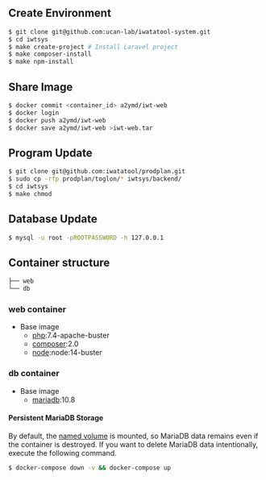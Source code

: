 ## Create Environment

```bash
$ git clone git@github.com:ucan-lab/iwatatool-system.git
$ cd iwtsys
$ make create-project # Install Laravel project
$ make composer-install
$ make npm-install
```

## Share Image

```bash
$ docker commit <container_id> a2ymd/iwt-web
$ docker login
$ docker push a2ymd/iwt-web
$ docker save a2ymd/iwt-web >iwt-web.tar

```

## Program Update

```bash
$ git clone git@github.com:iwatatool/prodplan.git
$ sudo cp -rfp prodplan/toglon/* iwtsys/backend/
$ cd iwtsys
$ make chmod
```

## Database Update
```bash
$ mysql -u root -pROOTPASSWORD -h 127.0.0.1 
```

## Container structure

```bash
├── web
└── db
```

### web container

- Base image
  - [php](https://hub.docker.com/_/php):7.4-apache-buster
  - [composer](https://hub.docker.com/_/composer):2.0
  - [node](https://hub.docker.com/_/node):node:14-buster

### db container

- Base image
  - [mariadb](https://hub.docker.com/_/mariadb):10.8

#### Persistent MariaDB Storage

By default, the [named volume](https://docs.docker.com/compose/compose-file/#volumes) is mounted, so MariaDB data remains even if the container is destroyed.
If you want to delete MariaDB data intentionally, execute the following command.

```bash
$ docker-compose down -v && docker-compose up
```



